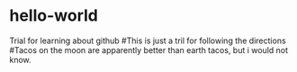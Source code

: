 # hello-world
Trial for learning about github
#This is just a tril for following the directions
#Tacos on the moon are apparently better than earth tacos, but i would not know. 
